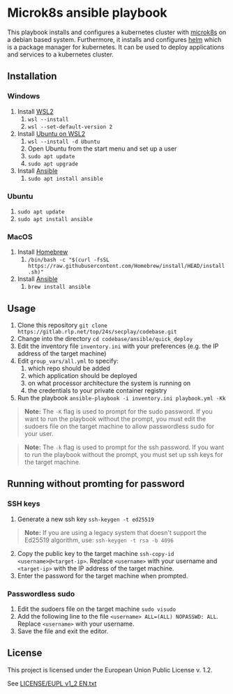# Microk8s ansible playbook

This playbook installs and configures a kubernetes cluster with [microk8s](https://microk8s.io/) on a debian based system. Furthermore, it installs and configures [helm](https://helm.sh/) which is a package manager for kubernetes. It can be used to deploy applications and services to a kubernetes cluster.

## Installation

### Windows

1. Install [WSL2](https://docs.microsoft.com/en-us/windows/wsl/install-win10)
    1. `wsl --install`
    2. `wsl --set-default-version 2`
2. Install [Ubuntu on WSL2](https://apps.microsoft.com/detail/9pdxgncfsczv?hl=en-us&gl=US)
    1. `wsl --install -d Ubuntu`
    2. Open Ubuntu from the start menu and set up a user
    3. `sudo apt update`
    4. `sudo apt upgrade`
3. Install [Ansible](https://docs.ansible.com/ansible/latest/installation_guide/intro_installation.html#installing-ansible-on-ubuntu)
    1. `sudo apt install ansible`

### Ubuntu

1. `sudo apt update`
2. `sudo apt install ansible`

### MacOS

1. Install [Homebrew](https://brew.sh/)
    1. `/bin/bash -c "$(curl -fsSL https://raw.githubusercontent.com/Homebrew/install/HEAD/install.sh)"`
2. Install [Ansible](https://docs.ansible.com/ansible/latest/installation_guide/intro_installation.html#installing-ansible-on-macos)
    1. `brew install ansible`

## Usage

1. Clone this repository `git clone https://gitlab.rlp.net/top/24s/secplay/codebase.git`
2. Change into the directory `cd codebase/ansible/quick_deploy`
3. Edit the inventory file `inventory.ini` with your preferences (e.g. the IP address of the target machine)
4. Edit `group_vars/all.yml` to specify:
    1. which repo should be added
    2. which application should be deployed
    3. on what processor architecture the system is running on
    4. the credentials to your private container registry
5. Run the playbook `ansible-playbook -i inventory.ini playbook.yml -Kk`

> **Note:** The `-K` flag is used to prompt for the sudo password. If you want to run the playbook without the prompt, you must edit the sudoers file on the target machine to allow passwordless sudo for your user.

> **Note:** The `-k` flag is used to prompt for the ssh password. If you want to run the playbook without the prompt, you must set up ssh keys for the target machine.

## Running without promting for password

### SSH keys

1. Generate a new ssh key `ssh-keygen -t ed25519`
> **Note:** If you are using a legacy system that doesn't support the Ed25519 algorithm, use: `ssh-keygen -t rsa -b 4096`

2. Copy the public key to the target machine `ssh-copy-id <username>@<target-ip>`. Replace `<username>` with your username and `<target-ip>` with the IP address of the target machine.
3. Enter the password for the target machine when prompted.

### Passwordless sudo

1. Edit the sudoers file on the target machine `sudo visudo`
2. Add the following line to the file `<username> ALL=(ALL) NOPASSWD: ALL`. Replace `<username>` with your username.
3. Save the file and exit the editor.

## License

This project is licensed under the European Union Public License v. 1.2.

See [LICENSE/EUPL v1_2 EN.txt](https://gitlab.rlp.net/top/24s/secplay/codebase/-/blob/43c8be19f6db45cee733edb694ba311fff694993/LICENSE/EUPL%20v1_2%20EN.txt)